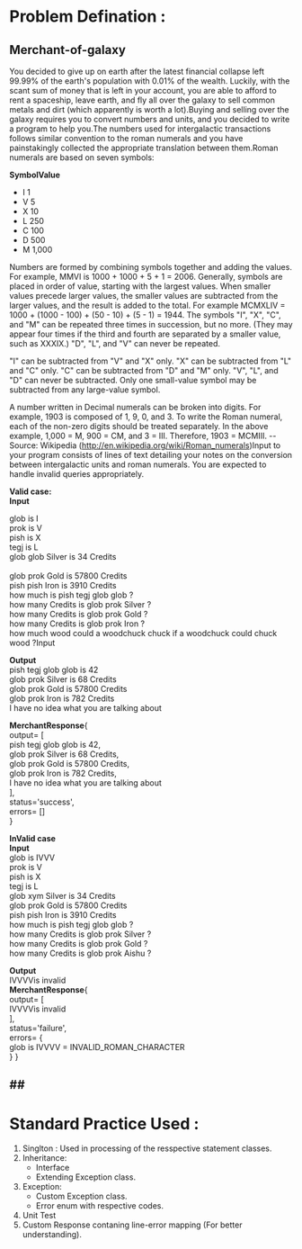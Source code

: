 <h1>Problem Defination :</h1>


## Merchant-of-galaxy

You decided to give up on earth after the latest financial collapse left 99.99% of the earth's population with 0.01% of the wealth. Luckily, with the scant sum of money that is left in your account, you are able to afford to rent a spaceship, leave earth, and fly all over the galaxy to sell common metals and dirt (which apparently is worth a lot).Buying and selling over the galaxy requires you to convert numbers and units, and you decided to write a program to help you.The numbers used for intergalactic transactions follows similar convention to the roman numerals and you have painstakingly collected the appropriate translation between them.Roman numerals are based on seven symbols:

**SymbolValue**

- I 1
- V 5
- X 10
- L 250
- C 100
- D 500
- M 1,000

Numbers are formed by combining symbols together and adding the values. For example, MMVI is 1000 + 1000 + 5 + 1 = 2006. Generally, symbols are placed in order of value, starting with the largest values. When smaller values precede larger values, the smaller values are subtracted from the larger values, and the result is added to the total. For example MCMXLIV = 1000 + (1000 - 100) + (50 - 10) + (5 - 1) = 1944.
The symbols "I", "X", "C", and "M" can be repeated three times in succession, but no more. (They may appear four times if the third and fourth are separated by a smaller value, such as XXXIX.) "D", "L", and "V" can never be repeated.

"I" can be subtracted from "V" and "X" only. "X" can be subtracted from "L" and "C" only. "C" can be subtracted from "D" and "M" only. "V", "L", and "D" can never be subtracted.
Only one small-value symbol may be subtracted from any large-value symbol.

A number written in Decimal numerals can be broken into digits. For example, 1903 is composed of 1, 9, 0, and 3. To write the Roman numeral, each of the non-zero digits should be treated separately. In the above example, 1,000 = M, 900 = CM, and 3 = III. Therefore, 1903 = MCMIII.
-- Source: Wikipedia (http://en.wikipedia.org/wiki/Roman_numerals)Input to your program consists of lines of text detailing your notes on the conversion between intergalactic units and roman numerals. You are expected to handle invalid queries appropriately.

**Valid case:<br />
Input**<br />

glob is I<br />
prok is V<br />
pish is X<br />
tegj is L<br />
glob glob Silver is 34 Credits<br /><br />
glob prok Gold is 57800 Credits<br />
pish pish Iron is 3910 Credits<br />
how much is pish tegj glob glob ?<br />
how many Credits is glob prok Silver ?<br />
how many Credits is glob prok Gold ?<br />
how many Credits is glob prok Iron ?<br />
how much wood could a woodchuck chuck if a woodchuck could chuck wood ?Input<br />

**Output**<br />
pish tegj glob glob is 42<br />
glob prok Silver is 68 Credits<br />
glob prok Gold is 57800 Credits<br />
glob prok Iron is 782 Credits<br />
I have no idea what you are talking about<br />

**MerchantResponse**{<br />
   output=   [<br />
      pish tegj glob glob is 42,<br />
      glob prok Silver is 68 Credits,<br />
      glob prok Gold is 57800 Credits,<br />
      glob prok Iron is 782 Credits,<br />
      I have no idea what you are talking about<br />
   ],<br />
   status='success',<br />
   errors=   []<br />
}<br />


**InValid case**<br />
**Input**<br/>
glob is IVVV<br />
prok is V<br />
pish is X<br />
tegj is L<br />
glob xym Silver is 34 Credits<br />
glob prok Gold is 57800 Credits<br />
pish pish Iron is 3910 Credits<br />
how much is pish tegj glob glob ?<br />
how many Credits is glob prok Silver ?<br />
how many Credits is glob prok Gold ?<br />
how many Credits is glob prok Aishu ?<br />

**Output**<br />
IVVVVis invalid<br />
**MerchantResponse**{<br />
   output=   [<br />
      IVVVVis invalid<br />
   ],<br />
   status='failure',<br />
   errors=   {<br />
      glob is IVVVV = INVALID_ROMAN_CHARACTER<br />
   }
}

## ## <h1>Standard Practice Used :</h1>

1.  Singlton : Used in processing of the resspective statement classes.
2. Inheritance:
	  -    Interface
	  -    Extending Exception class.
3. Exception:
	  -    Custom Exception class.
	  -    Error enum with respective codes.
4. Unit Test
5. Custom Response contaning line-error mapping (For better understanding).
